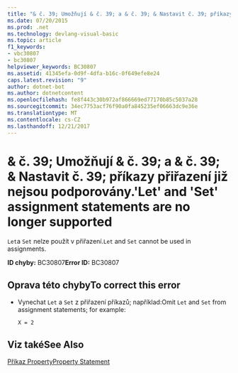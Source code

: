```yaml
---
title: "& č. 39; Umožňují & č. 39; a & č. 39; & Nastavit č. 39; příkazy přiřazení již nejsou podporovány."
ms.date: 07/20/2015
ms.prod: .net
ms.technology: devlang-visual-basic
ms.topic: article
f1_keywords:
- vbc30807
- bc30807
helpviewer_keywords: BC30807
ms.assetid: 41345efa-0d9f-4dfa-b16c-0f649efe8e24
caps.latest.revision: "9"
author: dotnet-bot
ms.author: dotnetcontent
ms.openlocfilehash: fe8f443c30b972af866669ed77170b85c5037a28
ms.sourcegitcommit: 34ec7753acf76f90a0fa845235ef06663dc9e36e
ms.translationtype: MT
ms.contentlocale: cs-CZ
ms.lasthandoff: 12/21/2017
---
```

# <a name="39let39-and-39set39-assignment-statements-are-no-longer-supported"></a><span data-ttu-id="cf4b0-102">& č. 39; Umožňují & č. 39; a & č. 39; & Nastavit č. 39; příkazy přiřazení již nejsou podporovány.</span><span class="sxs-lookup"><span data-stu-id="cf4b0-102">&#39;Let&#39; and &#39;Set&#39; assignment statements are no longer supported</span></span>
<span data-ttu-id="cf4b0-103">`Let`a `Set` nelze použít v přiřazení.</span><span class="sxs-lookup"><span data-stu-id="cf4b0-103">`Let` and `Set` cannot be used in assignments.</span></span>  
  
 <span data-ttu-id="cf4b0-104">**ID chyby:** BC30807</span><span class="sxs-lookup"><span data-stu-id="cf4b0-104">**Error ID:** BC30807</span></span>  
  
## <a name="to-correct-this-error"></a><span data-ttu-id="cf4b0-105">Oprava této chyby</span><span class="sxs-lookup"><span data-stu-id="cf4b0-105">To correct this error</span></span>  
  
-   <span data-ttu-id="cf4b0-106">Vynechat `Let` a `Set` z přiřazení příkazů; například:</span><span class="sxs-lookup"><span data-stu-id="cf4b0-106">Omit `Let` and `Set` from assignment statements; for example:</span></span>  
  
     `X = 2`  
  
## <a name="see-also"></a><span data-ttu-id="cf4b0-107">Viz také</span><span class="sxs-lookup"><span data-stu-id="cf4b0-107">See Also</span></span>  
 [<span data-ttu-id="cf4b0-108">Příkaz Property</span><span class="sxs-lookup"><span data-stu-id="cf4b0-108">Property Statement</span></span>](../../visual-basic/language-reference/statements/property-statement.md)  

